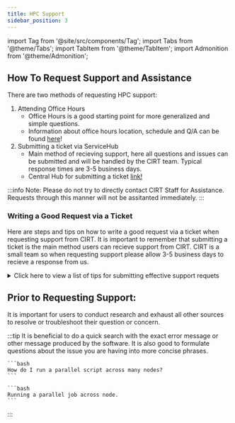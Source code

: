 ```yaml
---
title: HPC Support
sidebar_position: 3
---
```

import Tag from '@site/src/components/Tag';
import Tabs from '@theme/Tabs';
import TabItem from '@theme/TabItem';
import Admonition from '@theme/Admonition';




## How To Request Support and Assistance
There are two methods of requesting HPC support: 
1. Attending Office Hours 
    - Office Hours is a good starting point for more generalized and simple questions.
    - Information about office hours location, schedule and Q/A can be found [here](https://ucm-it.github.io/hpc_docs/#/office_hour)! 
2. Submitting a ticket via ServiceHub
    - Main method of recieving support, here all questions and issues can be submitted and will be handled by the CIRT team. Typical response times are 3-5 business days. 
    - Central Hub for submitting a ticket [link!](https://ucmerced.service-now.com/servicehub?id=public_kb_article&sys_id=3c3ee9ff1b67a0543a003112cd4bcb13&form_id=06da3f8edbfc08103c4d56f3ce9619f4)

:::info
Note: Please do not try to directly contact CIRT Staff for Assistance. Requests through this manner will not be assitanted immediately. 
::: 

### Writing a Good Request via a Ticket 
Here are steps and tips on how to write a good request via a ticket when requesting support from CIRT. It is important to remember that submitting a ticket is the main method users can recieve support from CIRT. CIRT is a small team so when requesting support please allow 3-5 business days to recieve a response from us. 

<details>
<summary> Click here to view a list of tips for submitting effective support requets </summary>
1. Users should use the central Ticket hub to submit all tickets. 

    Click [here](https://ucmerced.service-now.com/servicehub?id=public_kb_article&sys_id=3c3ee9ff1b67a0543a003112cd4bcb13&form_id=06da3f8edbfc08103c4d56f3ce9619f4) to access the page. 

2. Provide a Detailed Description

    - When submitting a ticket, include as many specific details as possible:
        - Copy and paste the exact error messages or prompts you encounter.
        - Mention the cluster you were working on and the working directory.
3. Describe Your Current Environment

    - Are you running custom-compiled code? Which modules are loaded? Are you running software that was self-downloaded? Custom Conda Enviroment? 
    
    Providing this context allows us to best recreate your issue and helps to quickly diagnose the problem.

4. Create a new ticket for new issues.
    
    - If a new, unrelated or related issue arises, create a separate ticket.
    - Once a ticket is closed, it cannot be reopened. Creating new tickets helps us allocate resources more effectively.

5. Simple Issues

    - Even simple issues can require time and effort to resolve.
    - Include all relevant information (as described in Tips 2 and 3) to avoid delays. 

6. Complex issues
    - Provide a small and fast example that demonstrates the issue.
    - Avoid submitting large, complex code.

    Complex issues require more time, communication, and cooperation. Be patient as we work through them efficiently.

</details>

## Prior to Requesting Support:

It is important for users to conduct research and exhaust all other sources to resolve or troubleshoot their question or concern. 

:::tip
It is beneficial to do a quick search with the exact error message or other message produced by the software. It is also good to formulate questions about the issue you are having into more concise phrases. 

<Tabs>
  
  <TabItem value="Bad Example" label="Bad Example" default>
    
    ```bash
    How do I run a parallel script across many nodes?
    ```

  
  </TabItem>
  
  <TabItem value="Good Example" label="Good Example">
    
    ```bash
    Running a parallel job across node.
    ```
  </TabItem>

 
</Tabs>

:::
